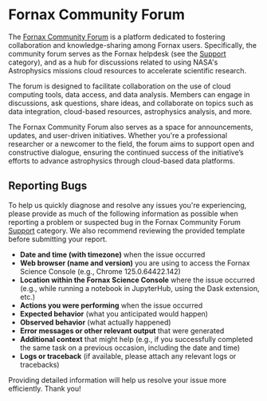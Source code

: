 # Fornax Community Forum

The [Fornax Community Forum](https://discourse.fornax.sciencecloud.nasa.gov) is a platform dedicated to fostering collaboration and knowledge-sharing among Fornax users.
Specifically, the community forum serves as the Fornax helpdesk (see the [Support](https://discourse.fornax.sciencecloud.nasa.gov/c/support/6) category), and as a hub for discussions related to using NASA's Astrophysics missions cloud resources to accelerate scientific research.

The forum is designed to facilitate collaboration on the use of cloud computing tools, data access, and data analysis.
Members can engage in discussions, ask questions, share ideas, and collaborate on topics such as data integration, cloud-based resources, astrophysics analysis, and more.

The Fornax Community Forum also serves as a space for announcements, updates, and user-driven initiatives.
Whether you're a professional researcher or a newcomer to the field, the forum aims to support open and constructive dialogue, ensuring the continued success of the initiative’s efforts to advance astrophysics through cloud-based data platforms.

## Reporting Bugs

To help us quickly diagnose and resolve any issues you're experiencing, please provide as much of the following information as possible when reporting a problem or suspected bug in the Fornax Community Forum [Support](https://discourse.fornax.sciencecloud.nasa.gov/c/support/6) category.
We also recommend reviewing the provided template before submitting your report.

-   **Date and time (with timezone)** when the issue occurred
-   **Web browser (name and version)** you are using to access the Fornax Science Console (e.g., Chrome 125.0.64422.142)
-   **Location within the Fornax Science Console** where the issue occurred (e.g., while running a notebook in JupyterHub, using the Dask extension, etc.)
-   **Actions you were performing** when the issue occurred
-   **Expected behavior** (what you anticipated would happen)
-   **Observed behavior** (what actually happened)
-   **Error messages or other relevant output** that were generated
-   **Additional context** that might help (e.g., if you successfully completed the same task on a previous occasion, including the date and time)
-   **Logs or traceback** (if available, please attach any relevant logs or tracebacks)

Providing detailed information will help us resolve your issue more efficiently.
Thank you!

